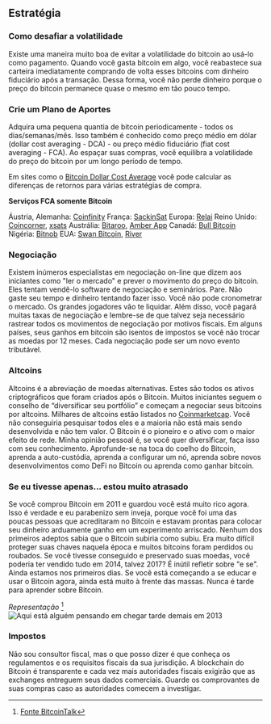 ## Estratégia

### Como desafiar a volatilidade
Existe uma maneira muito boa de evitar a volatilidade do bitcoin ao usá-lo como pagamento. Quando você gasta bitcoin em algo, você reabastece sua carteira imediatamente comprando de volta esses bitcoins com dinheiro fiduciário após a transação. Dessa forma, você não perde dinheiro porque o preço do bitcoin permanece quase o mesmo em tão pouco tempo.

### Crie um Plano de Aportes
Adquira uma pequena quantia de bitcoin periodicamente - todos os dias/semanas/mês. Isso também é conhecido como preço médio em dólar (dollar cost averaging - DCA) - ou preço médio fiduciário (fiat cost averaging - FCA). Ao espaçar suas compras, você equilibra a volatilidade do preço do bitcoin por um longo período de tempo.

Em sites como o [Bitcoin Dollar Cost Average](https://www.bitcoindollarcostaverage.com/) você pode calcular as diferenças de retornos para várias estratégias de compra.

**Serviços FCA somente Bitcoin**

Áustria, Alemanha: [Coinfinity](https://coinfinity.co/sparplan/?ref=6716)
França: [SackinSat](https://www.stackinsat.com/)
Europa: [Relai](https://relai.ch/)
Reino Unido: [Coincorner](https://www.coincorner.com/), [xsats](https://xsats.com/)
Austrália: [Bitaroo](https://support.bitaroo.com.au/hc/en-au/articles/360042838874-Recurring-Buy-DCA-), [Amber App](https://amber.app/)
Canadá: [Bull Bitcoin](https://bullbitcoin.com/)
Nigéria: [Bitnob](https://bitnob.com/)
EUA: [Swan Bitcoin](https://www.swanbitcoin.com/), [River](https://river.com/)

### Negociação
Existem inúmeros especialistas em negociação on-line que dizem aos iniciantes como "ler o mercado" e prever o movimento do preço do bitcoin. Eles tentam vendê-lo software de negociação e seminários. Pare. Não gaste seu tempo e dinheiro tentando fazer isso. Você não pode cronometrar o mercado. Os grandes jogadores vão te liquidar. Além disso, você pagará muitas taxas de negociação e lembre-se de que talvez seja necessário rastrear todos os movimentos de negociação por motivos fiscais. Em alguns países, seus ganhos em bitcoin são isentos de impostos se você não trocar as moedas por 12 meses. Cada negociação pode ser um novo evento tributável.

### Altcoins
Altcoins é a abreviação de moedas alternativas. Estes são todos os ativos criptográficos que foram criados após o Bitcoin. Muitos iniciantes seguem o conselho de “diversificar seu portfólio” e começam a negociar seus bitcoins por altcoins. Milhares de altcoins estão listados no [Coinmarketcap](https://coinmarketcap.com/). Você não conseguiria pesquisar todos eles e a maioria não está mais sendo desenvolvida e não tem valor. O Bitcoin é o pioneiro e o ativo com o maior efeito de rede. Minha opinião pessoal é, se você quer diversificar, faça isso com seu conhecimento. Aprofunde-se na toca do coelho do Bitcoin, aprenda a auto-custódia, aprenda a configurar um nó, aprenda sobre novos desenvolvimentos como DeFi no Bitcoin ou aprenda como ganhar bitcoin.

### Se eu tivesse apenas... estou muito atrasado
Se você comprou Bitcoin em 2011 e guardou você está muito rico agora. Isso é verdade e eu parabenizo sem inveja, porque você foi uma das poucas pessoas que acreditaram no Bitcoin e estavam prontas para colocar seu dinheiro arduamente ganho em um experimento arriscado. Nenhum dos primeiros adeptos sabia que o Bitcoin subiria como subiu. Era muito difícil proteger suas chaves naquela época e muitos bitcoins foram perdidos ou roubados. Se você tivesse conseguido e preservado suas moedas, você poderia ter vendido tudo em 2014, talvez 2017? É inútil refletir sobre "e se". Ainda estamos nos primeiros dias. Se você está começando a se educar e usar o Bitcoin agora, ainda está muito à frente das massas. Nunca é tarde para aprender sobre Bitcoin.

*Representação* [^73]
![Aqui está alguém pensando em chegar tarde demais em 2013](resources/_too-late.png)

### Impostos
Não sou consultor fiscal, mas o que posso dizer é que conheça os regulamentos e os requisitos fiscais da sua jurisdição. A blockchain do Bitcoin é transparente e cada vez mais autoridades fiscais exigirão que as exchanges entreguem seus dados comerciais. Guarde os comprovantes de suas compras caso as autoridades comecem a investigar.

[^73]: [Fonte BitcoinTalk](https://bitcointalk.org/index.php?topic=170725.0)
